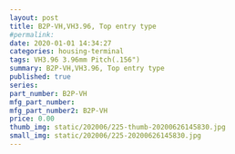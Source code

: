 ```yaml
---
layout: post
title: B2P-VH,VH3.96, Top entry type
#permalink: 
date: 2020-01-01 14:34:27
categories: housing-terminal
tags: VH3.96 3.96mm Pitch(.156")
summary: B2P-VH,VH3.96, Top entry type
published: true 
series: 
part_number: B2P-VH
mfg_part_number: 
mfg_part_number2: B2P-VH
price: 0.00
thumb_img: static/202006/225-thumb-20200626145830.jpg
small_img: static/202006/225-20200626145830.jpg
---
```



